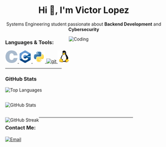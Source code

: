 <h1 align="center">Hi 👋, I'm Victor Lopez</h1>

<p align="center">
  Systems Engineering student passionate about <b>Backend Development</b> and <b>Cybersecurity</b>
</p>

<img align="right" alt="Coding" width="300" src="https://i.pinimg.com/originals/81/17/8b/81178b47a8598f0c81c4799f2cdd4057.gif">

<h3 align="left">Languages & Tools:</h3>
<p align="left">
  <a href="https://www.w3schools.com/c/" target="_blank" rel="noreferrer">
    <img src="https://raw.githubusercontent.com/devicons/devicon/master/icons/c/c-original.svg" alt="c" width="40" height="40"/>
  </a>
  <a href="https://www.w3schools.com/cpp/" target="_blank" rel="noreferrer">
    <img src="https://raw.githubusercontent.com/devicons/devicon/master/icons/cplusplus/cplusplus-original.svg" alt="cplusplus" width="40" height="40"/>
  </a>
  <a href="https://www.python.org/" target="_blank" rel="noreferrer">
    <img src="https://raw.githubusercontent.com/devicons/devicon/master/icons/python/python-original.svg" alt="python" width="40" height="40"/>
  </a>
  <a href="https://git-scm.com/" target="_blank" rel="noreferrer">
    <img src="https://www.vectorlogo.zone/logos/git-scm/git-scm-icon.svg" alt="git" width="40" height="40"/>
  </a>
  <a href="https://www.linux.org/" target="_blank" rel="noreferrer">
    <img src="https://raw.githubusercontent.com/devicons/devicon/master/icons/linux/linux-original.svg" alt="linux" width="40" height="40"/>
  </a>
</p>

<hr width="36%">

<h3>GitHub Stats</h3>
<p>
  <!-- Top Languages -->
  <img align="left" src="https://github-readme-stats.vercel.app/api/top-langs?username=ANii693&show_icons=true&theme=dark&locale=en&layout=compact" alt="Top Languages" />
</p>
<br><br>

<p>
  <!-- General GitHub Stats -->
  <img align="left" src="https://github-readme-stats.vercel.app/api?username=ANii693&show_icons=true&theme=dark&locale=en" alt="GitHub Stats" />
</p>
<br><br>

<p>
  <!-- Streak -->
  <img align="left" src="https://github-readme-streak-stats.herokuapp.com/?user=ANii693&theme=dark" alt="GitHub Streak" />
</p>

<hr width="60%">

<h3 align="left">Contact Me:</h3>
<p align="left">
  <a href="mailto:v.lopez9@utp.edu.co">
    <img align="center" src="https://raw.githubusercontent.com/rahuldkjain/github-profile-readme-generator/master/src/images/icons/Social/email.svg" alt="Email" height="30" width="40" />
  </a>
</p>
